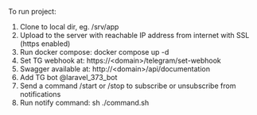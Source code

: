 To run project:

1. Clone to local dir, eg. /srv/app
2. Upload to the server with reachable IP address from internet with SSL (https enabled)
3. Run docker compose: docker compose up -d
4. Set TG webhook at: https://\<domain\>/telegram/set-webhook
5. Swagger available at: http://\<domain\>/api/documentation
6. Add TG bot @laravel_373_bot
7. Send a command /start or /stop to subscribe or unsubscribe from notifications
8. Run notify command: sh ./command.sh
